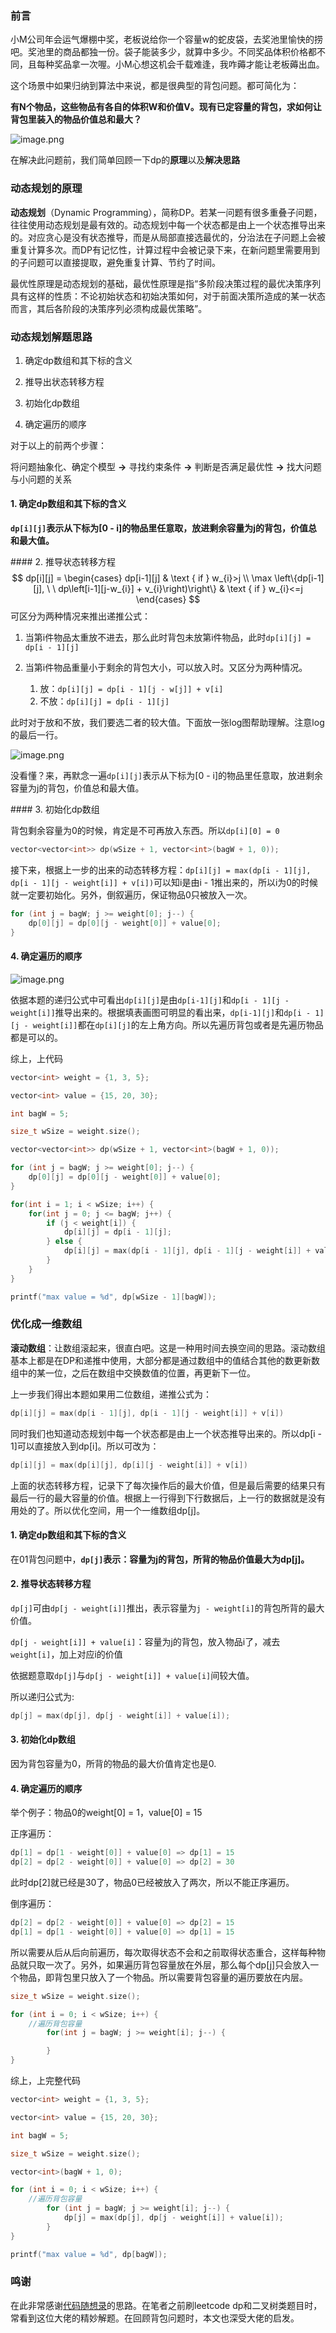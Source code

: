 ### 前言

小M公司年会运气爆棚中奖，老板说给你一个容量w的蛇皮袋，去奖池里愉快的捞吧。奖池里的商品都独一份。袋子能装多少，就算中多少。不同奖品体积价格都不同，且每种奖品拿一次喔。小M心想这机会千载难逢，我咋薅才能让老板薅出血。

这个场景中如果归纳到算法中来说，都是很典型的背包问题。都可简化为：

**有N个物品，这些物品有各自的体积W和价值V。现有已定容量的背包，求如何让背包里装入的物品价值总和最大？**

![image.png](https://p9-juejin.byteimg.com/tos-cn-i-k3u1fbpfcp/be102bdd8e8345cd8b931f9fe4c409b0~tplv-k3u1fbpfcp-watermark.awebp)

在解决此问题前，我们简单回顾一下dp的**原理**以及**解决思路**

### 动态规划的原理

**动态规划**（Dynamic Programming），简称DP。若某一问题有很多重叠子问题，往往使用动态规划是最有效的。动态规划中每一个状态都是由上一个状态推导出来的。对应贪心是没有状态推导，而是从局部直接选最优的，分治法在子问题上会被重复计算多次。而DP有记忆性，计算过程中会被记录下来，在新问题里需要用到的子问题可以直接提取，避免重复计算、节约了时间。

最优性原理是动态规划的基础，最优性原理是指“多阶段决策过程的最优决策序列具有这样的性质：不论初始状态和初始决策如何，对于前面决策所造成的某一状态而言，其后各阶段的决策序列必须构成最优策略”。

### 动态规划解题思路

1. 确定dp数组和其下标的含义

2. 推导出状态转移方程

3. 初始化dp数组

4. 确定遍历的顺序

对于以上的前两个步骤：

将问题抽象化、确定个模型 **->** 寻找约束条件 **->** 判断是否满足最优性 **->** 找大问题与小问题的关系

#### 1. 确定dp数组和其下标的含义

**`dp[i][j]`表示从下标为[0 - i]的物品里任意取，放进剩余容量为j的背包，价值总和最大值。**

\#### 2. 推导状态转移方程
$$
dp[i][j] = \begin{cases} dp[i-1][j] & \text { if } w_{i}>j \\ \max \left\{dp[i-1][j], \ \ dp\left[i-1][j-w_{i}] + v_{i}\right)\right\} & \text { if } w_{i}<=j \end{cases}
$$
可区分为两种情况来推出递推公式：

1. 当第i件物品太重放不进去，那么此时背包未放第i件物品，此时`dp[i][j] = dp[i - 1][j]`

2. 当第i件物品重量小于剩余的背包大小，可以放入时。又区分为两种情况。
   1. 放：`dp[i][j] = dp[i - 1][j - w[j]] + v[i]`
   2. 不放：`dp[i][j] = dp[i - 1][j]`

此时对于放和不放，我们要选二者的较大值。下面放一张log图帮助理解。注意log的最后一行。

![image.png](https://p6-juejin.byteimg.com/tos-cn-i-k3u1fbpfcp/9a8ef999b6c04159ac129bbaab19d507~tplv-k3u1fbpfcp-watermark.awebp)

没看懂？来，再默念一遍`dp[i][j]`表示从下标为[0 - i]的物品里任意取，放进剩余容量为j的背包，价值总和最大值。

\#### 3. 初始化dp数组

背包剩余容量为0的时候，肯定是不可再放入东西。所以`dp[i][0] = 0`

```c++
vector<vector<int>> dp(wSize + 1, vector<int>(bagW + 1, 0));
```



接下来，根据上一步的出来的动态转移方程：`dp[i][j] = max(dp[i - 1][j], dp[i - 1][j - weight[i]] + v[i])`可以知i是由i - 1推出来的，所以i为0的时候就一定要初始化。另外，倒叙遍历，保证物品0只被放入一次。

```c++
for (int j = bagW; j >= weight[0]; j--) {
    dp[0][j] = dp[0][j - weight[0]] + value[0];
}
```



#### 4. 确定遍历的顺序

![image.png](https://p6-juejin.byteimg.com/tos-cn-i-k3u1fbpfcp/56a4a31131c34d89aaa7dfe4e0347c22~tplv-k3u1fbpfcp-watermark.awebp)

依据本题的递归公式中可看出`dp[i][j]`是由`dp[i-1][j]`和`dp[i - 1][j - weight[i]]`推导出来的。根据填表画图可明显的看出来，`dp[i-1][j]`和`dp[i - 1][j - weight[i]]`都在`dp[i][j]`的左上⻆方向。所以先遍历背包或者是先遍历物品都是可以的。

综上，上代码

```c++
vector<int> weight = {1, 3, 5};

vector<int> value = {15, 20, 30};

int bagW = 5;

size_t wSize = weight.size();

vector<vector<int>> dp(wSize + 1, vector<int>(bagW + 1, 0));

for (int j = bagW; j >= weight[0]; j--) {
    dp[0][j] = dp[0][j - weight[0]] + value[0];
}

for(int i = 1; i < wSize; i++) {
    for(int j = 0; j <= bagW; j++) {
        if (j < weight[i]) {
            dp[i][j] = dp[i - 1][j];
        } else {
            dp[i][j] = max(dp[i - 1][j], dp[i - 1][j - weight[i]] + value[i]);
        }
    }
}

printf("max value = %d", dp[wSize - 1][bagW]);
```



### 优化成一维数组

**滚动数组**：让数组滚起来，很直白吧。这是一种用时间去换空间的思路。滚动数组基本上都是在DP和递推中使用，大部分都是通过数组中的值结合其他的数更新数组中的某一位，之后在数组中交换数值的位置，再更新下一位。

上一步我们得出本题如果用二位数组，递推公式为：

```c++
dp[i][j] = max(dp[i - 1][j], dp[i - 1][j - weight[i]] + v[i])
```

同时我们也知道动态规划中每一个状态都是由上一个状态推导出来的。所以dp[i - 1]可以直接放入到dp[i]。所以可改为：

```c++
dp[i][j] = max(dp[i][j], dp[i][j - weight[i]] + v[i])
```

上面的状态转移方程，记录下了每次操作后的最大价值，但是最后需要的结果只有最后一行的最大容量的价值。根据上一行得到下行数据后，上一行的数据就是没有用处的了。所以优化空间，用一个一维数组dp[j]。

#### 1. 确定dp数组和其下标的含义

在01背包问题中，**`dp[j]`表示：容量为j的背包，所背的物品价值最大为dp[j]。**

#### 2. 推导状态转移方程

`dp[j]`可由`dp[j - weight[i]]`推出，表示容量为`j - weight[i]`的背包所背的最大价值。

`dp[j - weight[i]] + value[i]`：容量为j的背包，放入物品i了，减去`weight[i]`，加上对应i的价值

依据题意取`dp[j]`与`dp[j - weight[i]] + value[i]`间较大值。

所以递归公式为:

```c++
dp[j] = max(dp[j], dp[j - weight[i]] + value[i]);
```

#### 3. 初始化dp数组

因为背包容量为0，所背的物品的最大价值肯定也是0.

#### 4. 确定遍历的顺序

举个例子：物品0的weight[0] = 1，value[0] = 15

正序遍历：

```c++
dp[1] = dp[1 - weight[0]] + value[0] => dp[1] = 15
dp[2] = dp[2 - weight[0]] + value[0] => dp[2] = 30
```

此时dp[2]就已经是30了，物品0已经被放入了两次，所以不能正序遍历。

倒序遍历：

```c++
dp[2] = dp[2 - weight[0]] + value[0] => dp[2] = 15
dp[1] = dp[1 - weight[0]] + value[0] => dp[1] = 15
```

所以需要从后从后向前遍历，每次取得状态不会和之前取得状态重合，这样每种物品就只取一次了。另外，如果遍历背包容量放在外层，那么每个dp[j]只会放入一个物品，即背包里只放入了一个物品。所以需要背包容量的遍历要放在内层。

```c++
size_t wSize = weight.size();

for (int i = 0; i < wSize; i++) {
    //遍历背包容量
		for(int j = bagW; j >= weight[i]; j--) {

		}
}
```



综上，上完整代码

```c++
vector<int> weight = {1, 3, 5};

vector<int> value = {15, 20, 30};

int bagW = 5;

size_t wSize = weight.size();

vector<int>(bagW + 1, 0);

for (int i = 0; i < wSize; i++) {
    //遍历背包容量
		for (int j = bagW; j >= weight[i]; j--) {
		    dp[j] = max(dp[j], dp[j - weight[i]] + value[i]);
		}
}

printf("max value = %d", dp[bagW]);
```



### 鸣谢

在此非常感谢[代码随想录](https://github.com/youngyangyang04/leetcode-master)的思路。在笔者之前刷leetcode dp和二叉树类题目时，常看到这位大佬的精妙解题。在回顾背包问题时，本文也深受大佬的启发。